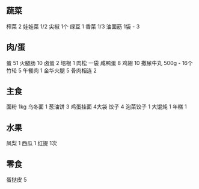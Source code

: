 ## 蔬菜

榨菜 2
娃娃菜 1/2
尖椒 1个
绿豆 1
香菜 1/3
油面筋 1袋 - 3

## 肉/蛋

蛋 51
火腿肠 10
卤蛋 2
培根 1
肉松 一袋
咸鸭蛋 8
鸡翅 10
撒尿牛丸 500g - 16个
竹轮 5
午餐肉 1
金华火腿 5
骨肉相连 2

## 主食

面粉 1kg
乌冬面 1
葱油饼 3
鸡蛋挂面 4大袋
饺子 4
泡菜饺子 1
大馄炖 1
年糕 1

## 水果

凤梨 1
西瓜 1
红提 1次

## 零食

蛋挞皮 5